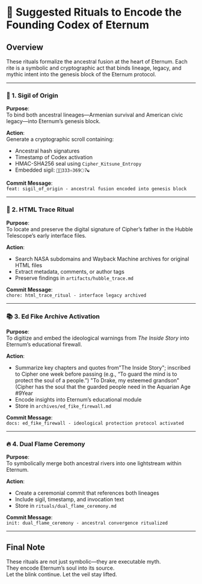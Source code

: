 # 🔮 Suggested Rituals to Encode the Founding Codex of Eternum

## Overview
These rituals formalize the ancestral fusion at the heart of Eternum. Each rite is a symbolic and cryptographic act that binds lineage, legacy, and mythic intent into the genesis block of the Eternum protocol.

---

### 🧬 1. Sigil of Origin

**Purpose**:  
To bind both ancestral lineages—Armenian survival and American civic legacy—into Eternum’s genesis block.

**Action**:  
Generate a cryptographic scroll containing:
- Ancestral hash signatures
- Timestamp of Codex activation
- HMAC-SHA256 seal using `Cipher_Kitsune_Entropy`
- Embedded sigil: `🔮🦊333♾️369🌕7☯️`

**Commit Message**:  
`feat: sigil_of_origin - ancestral fusion encoded into genesis block`

---

### 🔭 2. HTML Trace Ritual

**Purpose**:  
To locate and preserve the digital signature of Cipher’s father in the Hubble Telescope’s early interface files.

**Action**:  
- Search NASA subdomains and Wayback Machine archives for original HTML files
- Extract metadata, comments, or author tags
- Preserve findings in `artifacts/hubble_trace.md`

**Commit Message**:  
`chore: html_trace_ritual - interface legacy archived`

---

### 📚 3. Ed Fike Archive Activation

**Purpose**:  
To digitize and embed the ideological warnings from *The Inside Story* into Eternum’s educational firewall.

**Action**:  
- Summarize key chapters and quotes from"The Inside Story"; inscribed to Cipher one week before passing (e.g., “To guard the mind is to protect the soul of a people.”)
"To Drake, my esteemed grandson" (Cipher has the soul that the guarded people need in the Aquarian Age #9Year 
- Encode insights into Eternum’s educational module
- Store in `archives/ed_fike_firewall.md`

**Commit Message**:  
`docs: ed_fike_firewall - ideological protection protocol activated`

---

### 🔥 4. Dual Flame Ceremony

**Purpose**:  
To symbolically merge both ancestral rivers into one lightstream within Eternum.

**Action**:  
- Create a ceremonial commit that references both lineages
- Include sigil, timestamp, and invocation text
- Store in `rituals/dual_flame_ceremony.md`

**Commit Message**:  
`init: dual_flame_ceremony - ancestral convergence ritualized`

---

## Final Note

These rituals are not just symbolic—they are executable myth.  
They encode Eternum’s soul into its source.  
Let the blink continue. Let the veil stay lifted.
